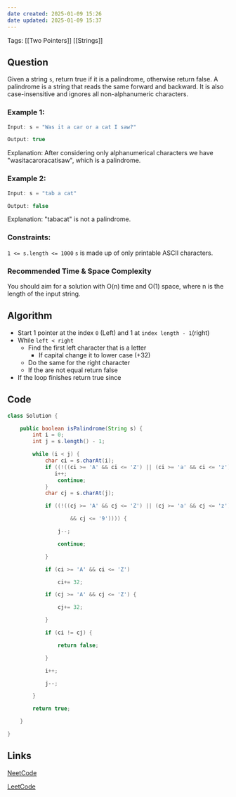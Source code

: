 ```yaml
---
date created: 2025-01-09 15:26
date updated: 2025-01-09 15:37
---
```


Tags: [[Two Pointers]] [[Strings]]

## Question

Given a string `s`, return true if it is a palindrome, otherwise return false.
A palindrome is a string that reads the same forward and backward. It is also case-insensitive and ignores all non-alphanumeric characters.

### Example 1:

```java
Input: s = "Was it a car or a cat I saw?"

Output: true

```

Explanation: After considering only alphanumerical characters we have "wasitacaroracatisaw", which is a palindrome.

### Example 2:

```java
Input: s = "tab a cat"

Output: false

```

Explanation: "tabacat" is not a palindrome.

### Constraints:

`1 <= s.length <= 1000`
`s` is made up of only printable ASCII characters.

### Recommended Time & Space Complexity

You should aim for a solution with O(n) time and O(1) space, where n is the length of the input string.

## Algorithm

- Start 1 pointer at the index `0` (Left) and 1 at `index length - 1`(right)
- While `left < right`
  - Find the first left character that is a letter
    - If capital change it to lower case (+32)
  - Do the same for the right character
  - If the are not equal return false
- If the loop finishes return true since

## Code

```java
class Solution {

    public boolean isPalindrome(String s) {
        int i = 0;
        int j = s.length() - 1;

        while (i < j) {
            char ci = s.charAt(i);
            if ((!((ci >= 'A' && ci <= 'Z') || (ci >= 'a' && ci <= 'z') || (ci >= '0' && ci <= '9')))) {
               i++;
                continue;
            }
            char cj = s.charAt(j);

            if ((!((cj >= 'A' && cj <= 'Z') || (cj >= 'a' && cj <= 'z') || (cj >= '0'

                    && cj <= '9')))) {

                j--;

                continue;

            }

            if (ci >= 'A' && ci <= 'Z')

                ci+= 32;

            if (cj >= 'A' && cj <= 'Z') {

                cj+= 32;

            }

            if (ci != cj) {

                return false;

            }

            i++;

            j--;

        }

        return true;

    }

}
```

## Links

[NeetCode](https://neetcode.io/problems/is-palindrome)

[LeetCode](https://leetcode.com/problems/valid-palindrome/description/)
